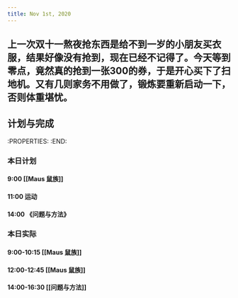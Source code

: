 ```yaml
---
title: Nov 1st, 2020
---
```


## 上一次双十一熬夜抢东西是给不到一岁的小朋友买衣服，结果好像没有抢到，现在已经不记得了。今天等到零点，竟然真的抢到一张300的券，于是开心买下了扫地机。又有几则家务不用做了，锻炼要重新启动一下，否则体重堪忧。
## 计划与完成
:PROPERTIES:
:END:
### 本日计划
#### 9:00 [[Maus 鼠族]]
#### 11:00 运动
#### 14:00 《问题与方法》
### 本日实际
#### 9:00-10:15 [[Maus 鼠族]]
#### 12:00-12:45 [[Maus 鼠族]]
#### 14:00-16:30 [[问题与方法]]
####
##
